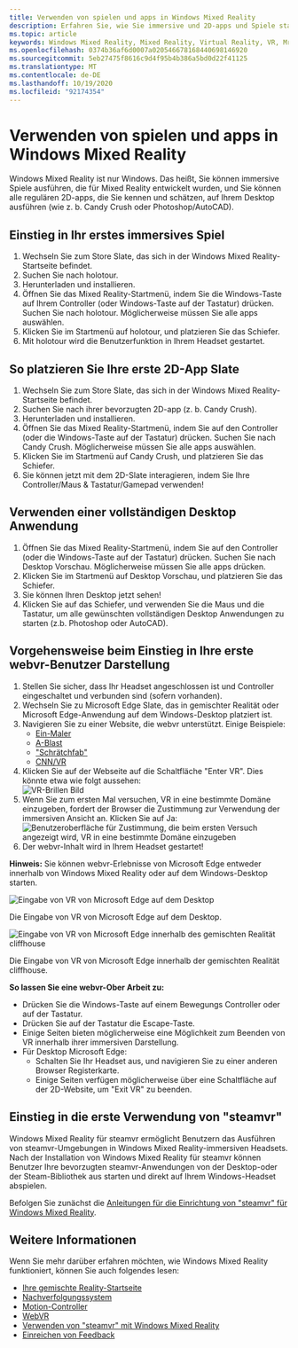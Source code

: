 ```yaml
---
title: Verwenden von spielen und apps in Windows Mixed Reality
description: Erfahren Sie, wie Sie immersive und 2D-apps und Spiele starten, den Desktop anzeigen und webvr-und steamvr-Inhalte erleben.
ms.topic: article
keywords: Windows Mixed Reality, Mixed Reality, Virtual Reality, VR, Mr, apps, Games, Desktop, steamvr, webvr, Steam
ms.openlocfilehash: 0374b36af6d0007a020546678168440698146920
ms.sourcegitcommit: 5eb27475f8616c9d4f95b4b386a5bd0d22f41125
ms.translationtype: MT
ms.contentlocale: de-DE
ms.lasthandoff: 10/19/2020
ms.locfileid: "92174354"
---
```

# <a name="using-games-and-apps-in-windows-mixed-reality"></a>Verwenden von spielen und apps in Windows Mixed Reality

Windows Mixed Reality ist nur Windows. Das heißt, Sie können immersive Spiele ausführen, die für Mixed Reality entwickelt wurden, und Sie können alle regulären 2D-apps, die Sie kennen und schätzen, auf Ihrem Desktop ausführen (wie z. b. Candy Crush oder Photoshop/AutoCAD).

## <a name="how-to-get-into-your-first-immersive-game"></a>Einstieg in Ihr erstes immersives Spiel
1. Wechseln Sie zum Store Slate, das sich in der Windows Mixed Reality-Startseite befindet.
2. Suchen Sie nach holotour.
3. Herunterladen und installieren.
4. Öffnen Sie das Mixed Reality-Startmenü, indem Sie die Windows-Taste auf Ihrem Controller (oder Windows-Taste auf der Tastatur) drücken. Suchen Sie nach holotour. Möglicherweise müssen Sie alle apps auswählen.
5. Klicken Sie im Startmenü auf holotour, und platzieren Sie das Schiefer.
6. Mit holotour wird die Benutzerfunktion in Ihrem Headset gestartet.

## <a name="how-to-place-your-first-2d-app-slate"></a>So platzieren Sie Ihre erste 2D-App Slate
1. Wechseln Sie zum Store Slate, das sich in der Windows Mixed Reality-Startseite befindet.
2. Suchen Sie nach ihrer bevorzugten 2D-app (z. b. Candy Crush).
3. Herunterladen und installieren.
4. Öffnen Sie das Mixed Reality-Startmenü, indem Sie auf den Controller (oder die Windows-Taste auf der Tastatur) drücken. Suchen Sie nach Candy Crush. Möglicherweise müssen Sie alle apps auswählen.
5. Klicken Sie im Startmenü auf Candy Crush, und platzieren Sie das Schiefer.
6. Sie können jetzt mit dem 2D-Slate interagieren, indem Sie Ihre Controller/Maus & Tastatur/Gamepad verwenden!

## <a name="how-to-use-a-full-desktop-application"></a>Verwenden einer vollständigen Desktop Anwendung
1. Öffnen Sie das Mixed Reality-Startmenü, indem Sie auf den Controller (oder die Windows-Taste auf der Tastatur) drücken. Suchen Sie nach Desktop Vorschau. Möglicherweise müssen Sie alle apps drücken.
2. Klicken Sie im Startmenü auf Desktop Vorschau, und platzieren Sie das Schiefer.
3. Sie können Ihren Desktop jetzt sehen!
4. Klicken Sie auf das Schiefer, und verwenden Sie die Maus und die Tastatur, um alle gewünschten vollständigen Desktop Anwendungen zu starten (z.b. Photoshop oder AutoCAD).

## <a name="how-to-get-into-your-first-webvr-experience"></a>Vorgehensweise beim Einstieg in Ihre erste webvr-Benutzer Darstellung
1. Stellen Sie sicher, dass Ihr Headset angeschlossen ist und Controller eingeschaltet und verbunden sind (sofern vorhanden).
2. Wechseln Sie zu Microsoft Edge Slate, das in gemischter Realität oder Microsoft Edge-Anwendung auf dem Windows-Desktop platziert ist.
3. Navigieren Sie zu einer Website, die webvr unterstützt. Einige Beispiele:
   * [Ein-Maler](https://aframe.io/a-painter/)
   * [A-Blast](https://aframe.io/a-blast/)
   * ["Schrätchfab"](https://sketchfab.com/)
   * [CNN/VR](https://cnn.com/vr)
4. Klicken Sie auf der Webseite auf die Schaltfläche "Enter VR". Dies könnte etwa wie folgt aussehen: \
   ![VR-Brillen Bild](images/75px-enter-vr.png)
5. Wenn Sie zum ersten Mal versuchen, VR in eine bestimmte Domäne einzugeben, fordert der Browser die Zustimmung zur Verwendung der immersiven Ansicht an. Klicken Sie auf Ja: ![Benutzeroberfläche für Zustimmung, die beim ersten Versuch angezeigt wird, VR in eine bestimmte Domäne einzugeben](images/1053px-Webvr-consent-ui.png)
6. Der webvr-Inhalt wird in Ihrem Headset gestartet!

**Hinweis:** Sie können webvr-Erlebnisse von Microsoft Edge entweder innerhalb von Windows Mixed Reality oder auf dem Windows-Desktop starten.

![Eingabe von VR von Microsoft Edge auf dem Desktop](images/450px-webvr-desktop.png)

Die Eingabe von VR von Microsoft Edge auf dem Desktop.

![Eingabe von VR von Microsoft Edge innerhalb des gemischten Realität cliffhouse](images/450px-enter-vr-cliffhouse.jpg)

Die Eingabe von VR von Microsoft Edge innerhalb der gemischten Realität cliffhouse.

**So lassen Sie eine webvr-Ober Arbeit zu:**
* Drücken Sie die Windows-Taste auf einem Bewegungs Controller oder auf der Tastatur.
* Drücken Sie auf der Tastatur die Escape-Taste.
* Einige Seiten bieten möglicherweise eine Möglichkeit zum Beenden von VR innerhalb ihrer immersiven Darstellung.
* Für Desktop Microsoft Edge:
  * Schalten Sie Ihr Headset aus, und navigieren Sie zu einer anderen Browser Registerkarte.
  * Einige Seiten verfügen möglicherweise über eine Schaltfläche auf der 2D-Website, um "Exit VR" zu beenden.

## <a name="how-to-get-into-your-first-steamvr-experience"></a>Einstieg in die erste Verwendung von "steamvr"

Windows Mixed Reality für steamvr ermöglicht Benutzern das Ausführen von steamvr-Umgebungen in Windows Mixed Reality-immersiven Headsets. Nach der Installation von Windows Mixed Reality für steamvr können Benutzer Ihre bevorzugten steamvr-Anwendungen von der Desktop-oder der Steam-Bibliothek aus starten und direkt auf Ihrem Windows-Headset abspielen.

Befolgen Sie zunächst die [Anleitungen für die Einrichtung von "steamvr" für Windows Mixed Reality](https://docs.microsoft.com/windows/mixed-reality/enthusiast-guide/using-steamvr-with-windows-mixed-reality).

## <a name="see-also"></a>Weitere Informationen

Wenn Sie mehr darüber erfahren möchten, wie Windows Mixed Reality funktioniert, können Sie auch folgendes lesen:
* [Ihre gemischte Reality-Startseite](your-mixed-reality-home.md)
* [Nachverfolgungssystem](tracking-system.md)
* [Motion-Controller](controllers-in-wmr.md)
* [WebVR](webvr.md)
* [Verwenden von "steamvr" mit Windows Mixed Reality](using-steamvr-with-windows-mixed-reality.md)
* [Einreichen von Feedback](filing-feedback.md)
